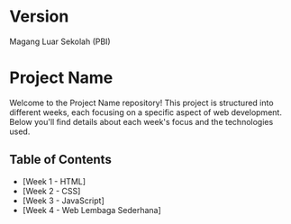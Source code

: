 # Version

Magang Luar Sekolah (PBI)

# Project Name

Welcome to the Project Name repository! This project is structured into different weeks, each focusing on a specific aspect of web development. Below you'll find details about each week's focus and the technologies used.

## Table of Contents

- [Week 1 - HTML]
- [Week 2 - CSS]
- [Week 3 - JavaScript]
- [Week 4 - Web Lembaga Sederhana]

